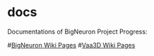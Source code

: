 # docs
Documentations of  BigNeuron Project Progress:

#[BigNeuron Wiki Pages]( https://github.com/BigNeuron/docs/wiki)
#[Vaa3D Wiki Pages]( https://github.com/Vaa3D)
